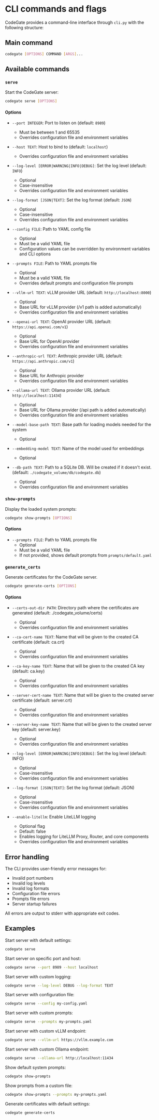 # CLI commands and flags

CodeGate provides a command-line interface through `cli.py` with the following
structure:

## Main command

```bash
codegate [OPTIONS] COMMAND [ARGS]...
```

## Available commands

### `serve`

Start the CodeGate server:

```bash
codegate serve [OPTIONS]
```

#### Options

- `--port INTEGER`: Port to listen on (default: `8989`)
  - Must be between 1 and 65535
  - Overrides configuration file and environment variables

- `--host TEXT`: Host to bind to (default: `localhost`)
  - Overrides configuration file and environment variables

- `--log-level [ERROR|WARNING|INFO|DEBUG]`: Set the log level (default: `INFO`)
  - Optional
  - Case-insensitive
  - Overrides configuration file and environment variables

- `--log-format [JSON|TEXT]`: Set the log format (default: `JSON`)
  - Optional
  - Case-insensitive
  - Overrides configuration file and environment variables

- `--config FILE`: Path to YAML config file
  - Optional
  - Must be a valid YAML file
  - Configuration values can be overridden by environment variables and CLI
    options

- `--prompts FILE`: Path to YAML prompts file
  - Optional
  - Must be a valid YAML file
  - Overrides default prompts and configuration file prompts

- `--vllm-url TEXT`: vLLM provider URL (default: `http://localhost:8000`)
  - Optional
  - Base URL for vLLM provider (/v1 path is added automatically)
  - Overrides configuration file and environment variables

- `--openai-url TEXT`: OpenAI provider URL (default:
  `https://api.openai.com/v1`)
  - Optional
  - Base URL for OpenAI provider
  - Overrides configuration file and environment variables

- `--anthropic-url TEXT`: Anthropic provider URL (default:
  `https://api.anthropic.com/v1`)
  - Optional
  - Base URL for Anthropic provider
  - Overrides configuration file and environment variables

- `--ollama-url TEXT`: Ollama provider URL (default: `http://localhost:11434`)
  - Optional
  - Base URL for Ollama provider (/api path is added automatically)
  - Overrides configuration file and environment variables

- `--model-base-path TEXT`: Base path for loading models needed for the system
  - Optional

- `--embedding-model TEXT`: Name of the model used for embeddings
  - Optional

- `--db-path TEXT`: Path to a SQLite DB. Will be created if it doesn't exist.
  (default: `./codegate_volume/db/codegate.db`)
  - Optional
  - Overrides configuration file and environment variables

### `show-prompts`

Display the loaded system prompts:

```bash
codegate show-prompts [OPTIONS]
```

#### Options

- `--prompts FILE`: Path to YAML prompts file
  - Optional
  - Must be a valid YAML file
  - If not provided, shows default prompts from `prompts/default.yaml`

### `generate_certs`

Generate certificates for the CodeGate server.

```bash
codegate generate-certs [OPTIONS]
```

#### Options

- `--certs-out-dir PATH`: Directory path where the certificates are generated
  (default: ./codegate_volume/certs)
  - Optional
  - Overrides configuration file and environment variables

- `--ca-cert-name TEXT`: Name that will be given to the created CA certificate
  (default: ca.crt)
  - Optional
  - Overrides configuration file and environment variables

- `--ca-key-name TEXT`: Name that will be given to the created CA key (default:
  ca.key)
  - Optional
  - Overrides configuration file and environment variables

- `--server-cert-name TEXT`: Name that will be given to the created server
  certificate (default: server.crt)
  - Optional
  - Overrides configuration file and environment variables

- `--server-key-name TEXT`: Name that will be given to the created server key
  (default: server.key)
  - Optional
  - Overrides configuration file and environment variables

- `--log-level [ERROR|WARNING|INFO|DEBUG]`: Set the log level (default: INFO)
  - Optional
  - Case-insensitive
  - Overrides configuration file and environment variables

- `--log-format [JSON|TEXT]`: Set the log format (default: JSON)
  - Optional
  - Case-insensitive
  - Overrides configuration file and environment variables

- `--enable-litellm`: Enable LiteLLM logging
  - Optional flag
  - Default: false
  - Enables logging for LiteLLM Proxy, Router, and core components
  - Overrides configuration file and environment variables

## Error handling

The CLI provides user-friendly error messages for:

- Invalid port numbers
- Invalid log levels
- Invalid log formats
- Configuration file errors
- Prompts file errors
- Server startup failures

All errors are output to stderr with appropriate exit codes.

## Examples

Start server with default settings:

```bash
codegate serve
```

Start server on specific port and host:

```bash
codegate serve --port 8989 --host localhost
```

Start server with custom logging:

```bash
codegate serve --log-level DEBUG --log-format TEXT
```

Start server with configuration file:

```bash
codegate serve --config my-config.yaml
```

Start server with custom prompts:

```bash
codegate serve --prompts my-prompts.yaml
```

Start server with custom vLLM endpoint:

```bash
codegate serve --vllm-url https://vllm.example.com
```

Start server with custom Ollama endpoint:

```bash
codegate serve --ollama-url http://localhost:11434
```

Show default system prompts:

```bash
codegate show-prompts
```

Show prompts from a custom file:

```bash
codegate show-prompts --prompts my-prompts.yaml
```

Generate certificates with default settings:

```bash
codegate generate-certs
```

<!-- markdownlint-configure-file { "no-duplicate-heading": { "siblings_only": true } } -->